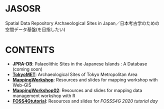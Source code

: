 # JASOSR
Spatial Data Repository Archaeological Sites in Japan／日本考古学のための空間データ基盤(を目指したい)

# CONTENTS
- **JPRA-DB**: Palaeolithic Sites in the Japanese Islands : A Database (coming soon) 
- **[TokyoMET](https://kotdijian.github.io/JASOSR/13Tokyo/)**: Archaeological Sites of Tokyo Metropolitan Area
- **[MappingWorkshop](https://github.com/kotdijian/JASOSR/tree/master/MappingWokrshop)**: Resources and slides for mapping workshop with Web-GIS
- **[MappingWorkshop02](https://github.com/kotdijian/JASOSR/tree/master/MappingWorkshop02)**: Resources and slides for mapping data management workshop with R
- **[FOSS4Gtutorial](https://github.com/kotdijian/JASOSR/tree/master/FOSS4Gtutorial)**: Resources and slides for *FOSSS4G 2020 tutorial day*  
